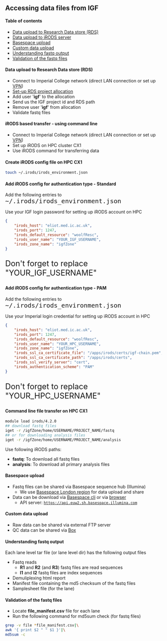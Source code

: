 ## Accessing data files from IGF

#### Table of contents
* [Data upload to Research Data store (RDS)](#/2)
* [Data upload to iRODS server](#/3)
* [Basespace upload](#/8)
* [Custom data upload](#/9)
* [Understanding fastq output](#/10)
* [Validation of the fastq files](#/11)

#### Data upload to Research Data store (RDS)
* Connect to Imperial College network (direct LAN connection or set up [VPN](https://www.imperial.ac.uk/admin-services/ict/self-service/connect-communicate/remote-access/virtual-private-network-vpn/))
* [Set-up RDS project allocation](https://imperial-genomics-facility.github.io/igf-pipeline-help/data_access.html#imperial-college-research-data-store-based-transfer)
* Add user '__igf__' to the allocation
* Send us the IGF project id and RDS path
* Remove user '__igf__' from allocation
* Validate fastq files

#### iRODS based transfer - using command line
* Connect to Imperial College network (direct LAN connection or set up [VPN](https://www.imperial.ac.uk/admin-services/ict/self-service/connect-communicate/remote-access/virtual-private-network-vpn/))
* Set up iRODS on HPC cluster CX1
* Use iRODS command for transferring data

####  Create iRODS config file on HPC CX1
```bash
touch ~/.irods/irods_environment.json      
```

#### Add iRODS config for authentication type - Standard
<span><p align="left">Add the following entries to <code><a style="font-size:20px">~/.irods/irods_environment.json</a></code></p></span>
<span><p align="left">Use your IGF login password for setting up iRODS account on HPC</p></span>
```json [1-7|5]
{
    "irods_host": "eliot.med.ic.ac.uk",
    "irods_port": 1247,
    "irods_default_resource": "woolfResc",             
    "irods_user_name": "YOUR_IGF_USERNAME",
    "irods_zone_name": "igfZone"
}
```
<p style="font-size:25px">Don't forget to replace "YOUR_IGF_USERNAME"</p>

#### Add iRODS config for authentication type - PAM
<span><p align="left">Add the following entries to <code><a style="font-size:20px">~/.irods/irods_environment.json</a></code></p></span>
<span><p align="left">Use your Imperial login credential for setting up iRODS account in HPC</p></span>
```json [1-11|5]
{
    "irods_host": "eliot.med.ic.ac.uk",
    "irods_port": 1247,
    "irods_default_resource": "woolfResc",
    "irods_user_name": "YOUR_HPC_USERNAME",
    "irods_zone_name": "igfZone", 
    "irods_ssl_ca_certificate_file": "/apps/irods/certs/igf-chain.pem",             
    "irods_ssl_ca_certificate_path": "/apps/irods/certs",
    "irods_ssl_verify_server": "cert",
    "irods_authentication_scheme": "PAM"
}
```
<p style="font-size:25px">Don't forget to replace "YOUR_HPC_USERNAME"</p>

#### Command line file transfer on HPC CX1
```bash [1-3|1,4-5]
module load irods/4.2.0
## download fastq files
iget -r /igfZone/home/USERNAME/PROJECT_NAME/fastq
## or for downloading analysis files
iget -r /igfZone/home/USERNAME/PROJECT_NAME/analysis
```
<span><p align="left">Use following iRODS paths:</p></span>
*  __fastq__: To download all fastq files
*  __analysis__: To download all primary analysis files

#### Basespace upload
* Fastq files can be shared via Basespace sequence hub (Illumina)
  * We use [Basespace London region](https://euw2.sh.basespace.illumina.com) for data upload and share
* Data can be download via [Basespace cli](https://developer.basespace.illumina.com/docs/content/documentation/cli/cli-overview) or via [browser](https://euw2.sh.basespace.illumina.com)
  * API server: <a style="font-size:35px"><code>https://api.euw2.sh.basespace.illumina.com</code></a>

#### Custom data upload
* Raw data can be shared via external FTP server
* QC data can be shared via [Box](box.com)

#### Understanding fastq output
<span><p align="left">Each lane level tar file (or lane level dir) has the following output files</p></span>
* Fastq reads
  * __R1__ and __R2__ (and __R3__) fastq files are read sequences
  * __I1__ and __I2__ fastq files are index sequences
* Demuliplexing html report
* Manifest file containing the md5 checksum of the fastq files
* Samplesheet file (for the lane)

#### Validation of the fastq files
* Locate __file_manifest.csv__ file for each lane
* Run the following command for md5sum check (for fastq files)
```bash
grep -v file *file_manifest.csv|\
awk '{ print $2 " " $1 }'|\
md5sum -c
```
